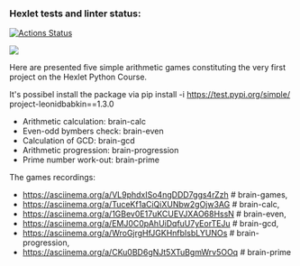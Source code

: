 ### Hexlet tests and linter status:

[![Actions Status](https://github.com/LeonidBabkin/python-project-49/workflows/hexlet-check/badge.svg)](https://github.com/LeonidBabkin/python-project-49/actions)

<a href="https://codeclimate.com/github/LeonidBabkin/python-project-1/maintainability"><img src="https://api.codeclimate.com/v1/badges/34ac78ff32e49322d3d3/maintainability" /></a>

Here are presented five simple arithmetic games constituting the very first project on the Hexlet Python Course.

It's possibel install the package via pip install -i https://test.pypi.org/simple/ project-leonidbabkin==1.3.0

- Arithmetic calculation: brain-calc
- Even-odd bymbers check: brain-even
- Calculation of GCD: brain-gcd
- Arithmetic progression: brain-progression
- Prime number work-out: brain-prime

The games recordings:

- https://asciinema.org/a/VL9phdxISo4ngDDD7ggs4rZzh  # brain-games,
- https://asciinema.org/a/TuceKf1aCiQiXUNbw2gOjw3AG  # brain-calc,
- https://asciinema.org/a/1GBev0E17uKCUEVJXAO68HssN  # brain-even,
- https://asciinema.org/a/EMJ0C0pAhUiDqfuU7yEorTEJu  # brain-gcd,
- https://asciinema.org/a/WroGjrgHfJGKHnfbIsbLYUNOs  # brain-progression,
- https://asciinema.org/a/CKu0BD6gNJt5XTuBgmWrv5OOq  # brain-prime

